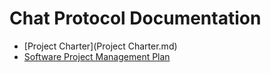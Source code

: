 # Chat Protocol Documentation

+ [Project Charter](Project Charter.md)
+ [Software Project Management Plan](software_project_management_plan.md)
